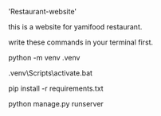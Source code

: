 'Restaurant-website'

this is a website for yamifood restaurant.

write these commands in your terminal first.

python -m venv .venv

.venv\Scripts\activate.bat

pip install -r requirements.txt

python manage.py runserver
